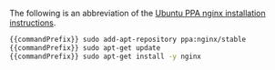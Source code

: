 The following is an abbreviation of the [Ubuntu PPA nginx installation instructions](https://www.nginx.com/resources/wiki/start/topics/tutorials/install/#ubuntu-ppa).

```bash
{{commandPrefix}} sudo add-apt-repository ppa:nginx/stable
{{commandPrefix}} sudo apt-get update
{{commandPrefix}} sudo apt-get install -y nginx
```
